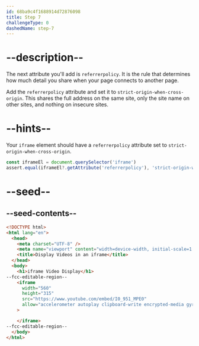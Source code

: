 ```yaml
---
id: 68ba9c4f1688914d72876098
title: Step 7
challengeType: 0
dashedName: step-7
---
```


# --description--

The next attribute you'll add is `referrerpolicy`. It is the rule that determines how much detail you share when your page connects to another page.

Add the `referrerpolicy` attribute and set it to `strict-origin-when-cross-origin`. This shares the full address on the same site, only the site name on other sites, and nothing on insecure sites.

# --hints--

Your `iframe` element should have a `referrerpolicy` attribute set to `strict-origin-when-cross-origin`.

```js
const iframeEl = document.querySelector('iframe')
assert.equal(iframeEl?.getAttribute('referrerpolicy'), 'strict-origin-when-cross-origin')
```

# --seed--

## --seed-contents--

```html
<!DOCTYPE html>
<html lang="en">
  <head>
    <meta charset="UTF-8" />
    <meta name="viewport" content="width=device-width, initial-scale=1.0" />
    <title>Display Videos in an iframe</title>
  </head>
  <body>
    <h1>iframe Video Display</h1>
--fcc-editable-region--
    <iframe
      width="560"
      height="315"
      src="https://www.youtube.com/embed/I0_951_MPE0"
      allow="accelerometer autoplay clipboard-write encrypted-media gyroscope web-share"
    >

    </iframe>
--fcc-editable-region--
  </body>
</html>
```
